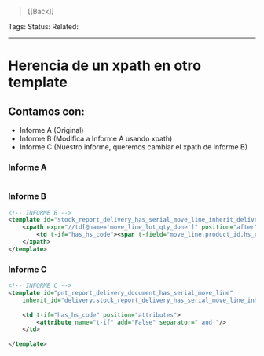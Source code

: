 > [[Back]]

Tags: 
Status: 
Related: 

___

# Herencia de un xpath en otro template

## Contamos con:
- Informe A (Original)
- Informe B (Modifica a Informe A usando xpath)
- Informe C (Nuestro informe, queremos cambiar el xpath de Informe B)

### Informe A

```xml

```

### Informe B
```xml
<!-- INFORME B -->
<template id="stock_report_delivery_has_serial_move_line_inherit_delivery" inherit_id="stock.stock_report_delivery_has_serial_move_line">  
    <xpath expr="//td[@name='move_line_lot_qty_done']" position="after">  
        <td t-if="has_hs_code"><span t-field="move_line.product_id.hs_code"/></td>  
    </xpath>  
</template>
```

### Informe C

```xml
<!-- INFORME C -->
<template id="pnt_report_delivery_document_has_serial_move_line"  
	inherit_id="delivery.stock_report_delivery_has_serial_move_line_inherit_delivery">  
	
    <td t-if="has_hs_code" position="attributes">  
        <attribute name="t-if" add="False" separator=" and "/>  
    </td>  
  
</template>
```